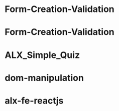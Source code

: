 # Form-Creation-Validation
# Form-Creation-Validation
# ALX_Simple_Quiz
# dom-manipulation
# alx-fe-reactjs
